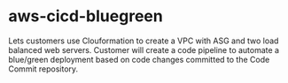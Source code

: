 # aws-cicd-bluegreen
Lets customers use Clouformation to create a VPC with ASG and two load balanced web servers. Customer will create a code pipeline to automate a blue/green deployment based on code changes committed to the Code Commit repository.
